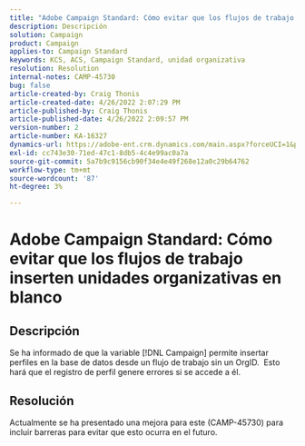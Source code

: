 ```yaml
---
title: "Adobe Campaign Standard: Cómo evitar que los flujos de trabajo inserten unidades organizativas en blanco"
description: Descripción
solution: Campaign
product: Campaign
applies-to: Campaign Standard
keywords: KCS, ACS, Campaign Standard, unidad organizativa
resolution: Resolution
internal-notes: CAMP-45730
bug: false
article-created-by: Craig Thonis
article-created-date: 4/26/2022 2:07:29 PM
article-published-by: Craig Thonis
article-published-date: 4/26/2022 2:09:57 PM
version-number: 2
article-number: KA-16327
dynamics-url: https://adobe-ent.crm.dynamics.com/main.aspx?forceUCI=1&pagetype=entityrecord&etn=knowledgearticle&id=42330533-6ac5-ec11-a7b6-0022480a138b
exl-id: cc743e30-71ed-47c1-8db5-4c4e99ac0a7a
source-git-commit: 5a7b9c9156cb90f34e4e49f268e12a0c29b64762
workflow-type: tm+mt
source-wordcount: '87'
ht-degree: 3%

---
```


# Adobe Campaign Standard: Cómo evitar que los flujos de trabajo inserten unidades organizativas en blanco

## Descripción


Se ha informado de que la variable [!DNL Campaign] permite insertar perfiles en la base de datos desde un flujo de trabajo sin un OrgID.  Esto hará que el registro de perfil genere errores si se accede a él.


## Resolución


Actualmente se ha presentado una mejora para este (CAMP-45730) para incluir barreras para evitar que esto ocurra en el futuro.
